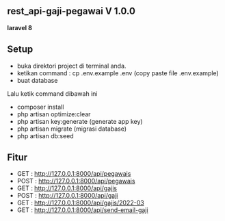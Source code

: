 ## rest_api-gaji-pegawai V 1.0.0
<p><b>
laravel 8
</b></p>

## Setup
- buka direktori project di terminal anda.
- ketikan command : cp .env.example .env (copy paste file .env.example)
- buat database 

Lalu ketik command dibawah ini
- composer install
- php artisan optimize:clear 
- php artisan key:generate (generate app key)
- php artisan migrate (migrasi database)
- php artisan db:seed 

## Fitur
- GET : http://127.0.0.1:8000/api/pegawais
- POST : http://127.0.0.1:8000/api/pegawais
- GET : http://127.0.0.1:8000/api/gajis
- POST : http://127.0.0.1:8000/api/gaji
- GET : http://127.0.0.1:8000/api/gajis/2022-03
- GET : http://127.0.0.1:8000/api/send-email-gaji